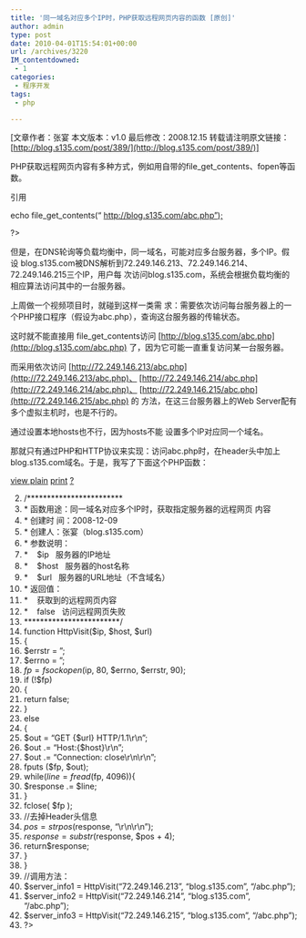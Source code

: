 ```yaml
---
title: '同一域名对应多个IP时，PHP获取远程网页内容的函数 [原创]'
author: admin
type: post
date: 2010-04-01T15:54:01+00:00
url: /archives/3220
IM_contentdowned:
 - 1
categories:
 - 程序开发
tags:
 - php

---
```

[文章作者：张宴 本文版本：v1.0 最后修改：2008.12.15 转载请注明原文链接： [http://blog.s135.com/post/389/](http://blog.s135.com/post/389/)]

PHP获取远程网页内容有多种方式，例如用自带的file\_get\_contents、fopen等函数。

引用


echo file_get_contents(“ [http://blog.s135.com/abc.php”);](http://blog.s135.com/abc.php%22%29;%C2%A0%C2%A0)

?>


但是，在DNS轮询等负载均衡中，同一域名，可能对应多台服务器，多个IP。假设 blog.s135.com被DNS解析到72.249.146.213、72.249.146.214、72.249.146.215三个IP，用户每 次访问blog.s135.com，系统会根据负载均衡的相应算法访问其中的一台服务器。

上周做一个视频项目时，就碰到这样一类需 求：需要依次访问每台服务器上的一个PHP接口程序（假设为abc.php），查询这台服务器的传输状态。

这时就不能直接用 file\_get\_contents访问 [http://blog.s135.com/abc.php](http://blog.s135.com/abc.php) 了，因为它可能一直重复访问某一台服务器。

而采用依次访问 [http://72.249.146.213/abc.php](http://72.249.146.213/abc.php)、 [http://72.249.146.214/abc.php](http://72.249.146.214/abc.php)、 [http://72.249.146.215/abc.php](http://72.249.146.215/abc.php) 的 方法，在这三台服务器上的Web Server配有多个虚拟主机时，也是不行的。

通过设置本地hosts也不行，因为hosts不能 设置多个IP对应同一个域名。

那就只有通过PHP和HTTP协议来实现：访问abc.php时，在header头中加上 blog.s135.com域名。于是，我写了下面这个PHP函数：

[view plain](http://blog.s135.com/#) [print](http://blog.s135.com/#) [?](http://blog.s135.com/#)

02. /************************
03. * 函数用途：同一域名对应多个IP时，获取指定服务器的远程网页 内容
04. * 创建时 间：2008-12-09
05. * 创建人：张宴（blog.s135.com）
06. * 参数说明：
07. *    $ip   服务器的IP地址
08. *    $host   服务器的host名称
09. *    $url   服务器的URL地址（不含域名）
10. * 返回值：
11. *    获取到的远程网页内容
12. *    false   访问远程网页失败
13. ************************/
14. function HttpVisit($ip, $host, $url)
15. {
16. $errstr = ”;
17. $errno = ”;
18. $fp = fsockopen ($ip, 80, $errno, $errstr, 90);
19. if (!$fp)
20. {
21. return false;
22. }
23. else
24. {
25. $out = “GET {$url} HTTP/1.1\r\n”;
26. $out .= “Host:{$host}\r\n”;
27. $out .= “Connection: close\r\n\r\n”;
28. fputs ($fp, $out);
30. while($line = fread($fp, 4096)){
31. $response .= $line;
32. }
33. fclose( $fp );
35. //去掉Header头信息
36. $pos = strpos($response, “\r\n\r\n”);
37. $response = substr($response, $pos + 4);
39. return$response;
40. }
41. }
43. //调用方法：
44. $server_info1 = HttpVisit(“72.249.146.213”, “blog.s135.com”, “/abc.php”);
45. $server_info2 = HttpVisit(“72.249.146.214”, “blog.s135.com”, “/abc.php”);
46. $server_info3 = HttpVisit(“72.249.146.215”, “blog.s135.com”, “/abc.php”);
47. ?>